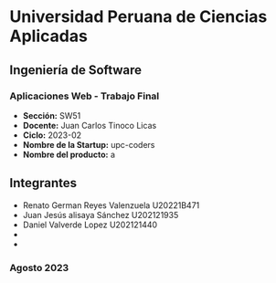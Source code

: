 # Universidad Peruana de Ciencias Aplicadas
## Ingeniería de Software
### Aplicaciones Web - Trabajo Final
- **Sección:** SW51
- **Docente:** Juan Carlos Tinoco Licas
- **Ciclo:** 2023-02
- **Nombre de la Startup:** upc-coders
- **Nombre del producto:** a

## Integrantes
- Renato German Reyes Valenzuela    U20221B471
- Juan Jesús alisaya Sánchez    U202121935
- Daniel Valverde Lopez    U202121440
-
-

### Agosto 2023

